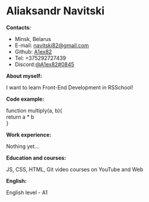 # Aliaksandr Navitski

**Contacts:**

- Minsk, Belarus
- E-mail: [navitski82@gmail.com](mailto:navitski82@gmail.com)
- Github: [A1ex82](https://github.com/A1ex82)
- Tel: +375292727439
- Discord:[@A1ex82#0845](https://discord.gg/@A1ex82#0845)

**About myself:**

I want to learn Front-End Development in RSSchool!

**Code example:**

function multiply(a, b){\
 return a \* b\
}

**Work experience:**

Nothing yet…

**Education and courses:**

JS, CSS, HTML, Git video courses on YouTube and Web

**English:**

English level - A1
